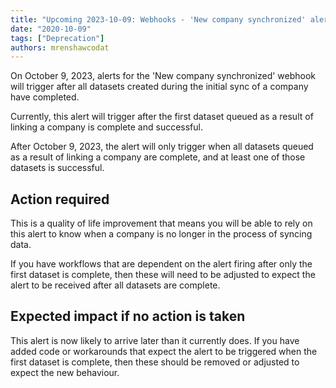 ```yaml
---
title: "Upcoming 2023-10-09: Webhooks - 'New company synchronized' alert triggers after all datasets are complete"
date: "2020-10-09"
tags: ["Deprecation"]
authors: mrenshawcodat
---
```


On October 9, 2023, alerts for the 'New company synchronized' webhook will trigger after all datasets created during the initial sync of a company have completed.

<!--truncate-->

Currently, this alert will trigger after the first dataset queued as a result of linking a company is complete and successful. 

After October 9, 2023, the alert will only trigger when all datasets queued as a result of linking a company are complete, and at least one of those datasets is successful. 


## Action required​

This is a quality of life improvement that means you will be able to rely on this alert to know when a company is no longer in the process of syncing data. 

If you have workflows that are dependent on the alert firing after only the first dataset is complete, then these will need to be adjusted to expect the alert to be received after all datasets are complete.


## Expected impact if no action is taken​

This alert is now likely to arrive later than it currently does. If you have added code or workarounds that expect the alert to be triggered when the first dataset is complete, then these should be removed or adjusted to expect the new behaviour. 
